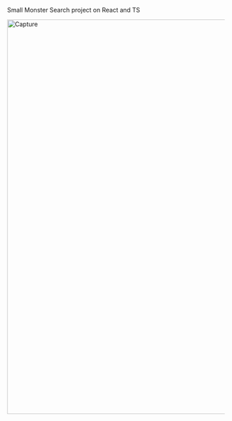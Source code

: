 
Small Monster Search project on React and TS

<img width="916" alt="Capture" src="https://user-images.githubusercontent.com/61510461/209433343-c95a07b3-df09-4fa6-9c2e-b4903b55247d.PNG">
